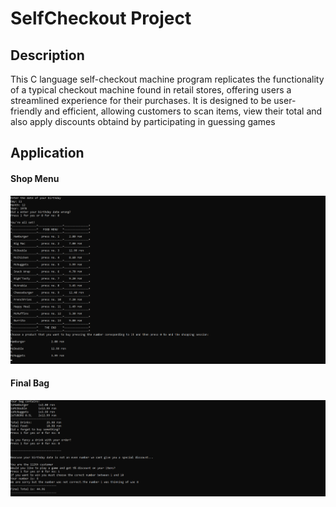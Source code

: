 # SelfCheckout Project

## Description

This C language self-checkout machine program replicates the functionality of a typical checkout machine found in retail stores, offering users a streamlined experience for their purchases. It is designed to be user-friendly and efficient, allowing customers to scan items, view their total and also apply discounts obtaind by participating in guessing games

## Application
#### Shop Menu
![img1](Assets/Img1.png)
#### Final Bag
![img1](Assets/Img2.png)
